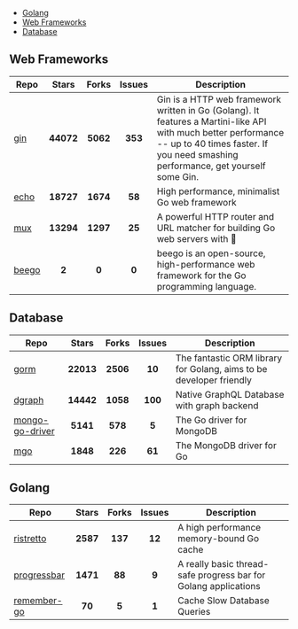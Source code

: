 
- [Golang](#golang)
- [Web Frameworks](#web-frameworks)
- [Database](#database)

## Web Frameworks

| Repo | Stars  | Forks  | Issues | Description |
| ---- | :----: | :----: | :----: | ----------- |
| [gin](https://github.com/gin-gonic/gin) | **44072** | **5062** | **353** | Gin is a HTTP web framework written in Go (Golang). It features a Martini-like API with much better performance -- up to 40 times faster. If you need smashing performance, get yourself some Gin. |
| [echo](https://github.com/labstack/echo) | **18727** | **1674** | **58** | High performance, minimalist Go web framework |
| [mux](https://github.com/gorilla/mux) | **13294** | **1297** | **25** | A powerful HTTP router and URL matcher for building Go web servers with 🦍 |
| [beego](https://github.com/astaxie/beego) | **2** | **0** | **0** | beego is an open-source, high-performance web framework for the Go programming language. |

## Database

| Repo | Stars  | Forks  | Issues | Description |
| ---- | :----: | :----: | :----: | ----------- |
| [gorm](https://github.com/go-gorm/gorm) | **22013** | **2506** | **10** | The fantastic ORM library for Golang, aims to be developer friendly |
| [dgraph](https://github.com/dgraph-io/dgraph) | **14442** | **1058** | **100** | Native GraphQL Database with graph backend |
| [mongo-go-driver](https://github.com/mongodb/mongo-go-driver) | **5141** | **578** | **5** | The Go driver for MongoDB |
| [mgo](https://github.com/globalsign/mgo) | **1848** | **226** | **61** | The MongoDB driver for Go |

## Golang

| Repo | Stars  | Forks  | Issues | Description |
| ---- | :----: | :----: | :----: | ----------- |
| [ristretto](https://github.com/dgraph-io/ristretto) | **2587** | **137** | **12** | A high performance memory-bound Go cache |
| [progressbar](https://github.com/schollz/progressbar) | **1471** | **88** | **9** | A really basic thread-safe progress bar for Golang applications |
| [remember-go](https://github.com/rocketlaunchr/remember-go) | **70** | **5** | **1** | Cache Slow Database Queries |
